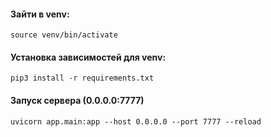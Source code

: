 #### Зайти в venv:
```shell
source venv/bin/activate
```
#### Установка зависимостей для venv:
```shell
pip3 install -r requirements.txt
```

#### Запуск сервера (0.0.0.0:7777)
```shell
uvicorn app.main:app --host 0.0.0.0 --port 7777 --reload
```